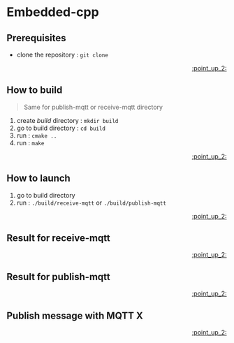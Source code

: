 <div id="top"></div>

# Embedded-cpp

## Prerequisites

- clone the repository : ```git clone ```

<p align="right"><a href="#top">:point_up_2:</a></p>

## How to build
> Same for publish-mqtt or receive-mqtt directory

1. create *build* directory : ```mkdir build``` 
2. go to build directory : ```cd build```
3. run : ```cmake ..```
4. run : ```make```

<p align="right"><a href="#top">:point_up_2:</a></p>

## How to launch 

1. go to build directory
2. run : ```./build/receive-mqtt``` or ```./build/publish-mqtt```

<p align="right"><a href="#top">:point_up_2:</a></p>

## Result for receive-mqtt 

<p align="right"><a href="#top">:point_up_2:</a></p>

## Result for publish-mqtt

<p align="right"><a href="#top">:point_up_2:</a></p>

## Publish message with MQTT X

<p align="right"><a href="#top">:point_up_2:</a></p>
